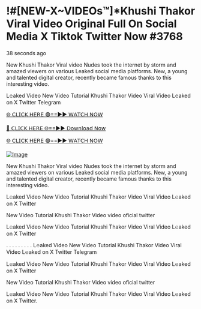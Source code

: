# !#[NEW-X~VIDEOs™]*Khushi Thakor Viral Video Original Full On Social Media X Tiktok Twitter Now #3768

38 seconds ago

New Khushi Thakor Viral video Nudes took the internet by storm and amazed viewers on various Leaked social media platforms. New, a young and talented digital creator, recently became famous thanks to this interesting video.

L𝚎aked Video New Video Tutorial Khushi Thakor Video Viral Video L𝚎aked on X Twitter Telegram

[🌐 𝖢𝖫𝖨𝖢𝖪 𝖧𝖤𝖱𝖤 🟢==►► 𝖶𝖠𝖳𝖢𝖧 𝖭𝖮𝖶](https://3-tanei-pinik.blogspot.com/2025/02/viral-video.html)

[🔴 𝖢𝖫𝖨𝖢𝖪 𝖧𝖤𝖱𝖤 🌐==►► 𝖣𝗈𝗐𝗇𝗅𝗈𝖺𝖽 𝖭𝗈𝗐](https://3-tanei-pinik.blogspot.com/2025/02/viral-video.html)

[🌐 𝖢𝖫𝖨𝖢𝖪 𝖧𝖤𝖱𝖤 🟢==►► 𝖶𝖠𝖳𝖢𝖧 𝖭𝖮𝖶](https://3-tanei-pinik.blogspot.com/2025/02/viral-video.html)

[![Image](https://github.com/user-attachments/assets/ff3b7bd4-415c-4ca3-a6c8-b1f096193c29)](https://3-tanei-pinik.blogspot.com/2025/02/viral-video.html)

New Khushi Thakor Viral video Nudes took the internet by storm and amazed viewers on various Leaked social media platforms. New, a young and talented digital creator, recently became famous thanks to this interesting video.

L𝚎aked Video New Video Tutorial Khushi Thakor Video Viral Video L𝚎aked on X Twitter

New Video Tutorial Khushi Thakor Video video oficial twitter

L𝚎aked Video New Video Tutorial Khushi Thakor Video Viral Video L𝚎aked on X Twitter

. . . . . . . . . L𝚎aked Video New Video Tutorial Khushi Thakor Video Viral Video L𝚎aked on X Twitter Telegram

L𝚎aked Video New Video Tutorial Khushi Thakor Video Viral Video L𝚎aked on X Twitter

New Video Tutorial Khushi Thakor Video video oficial twitter

L𝚎aked Video New Video Tutorial Khushi Thakor Video Viral Video L𝚎aked on X Twitter.
